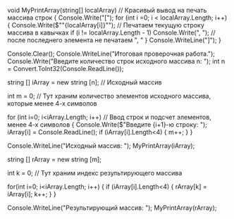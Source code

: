 void MyPrintArray(string[] localArray)  // Красивый вывод на печать массива строк
{
    Console.Write("[");
    for (int i =0; i < localArray.Length; i++)
    {
        Console.Write($"\"{localArray[i]}\""); // Печатаем текущую строку массива в кавычках
        if (i != localArray.Length - 1) Console.Write(", ");  // после последнего элемента не печатаем ", "
    }
    Console.WriteLine("]");
}

Console.Clear();
Console.WriteLine("Итоговая проверочная работа.");
Console.Write("Введите количество строк исходного массива n: ");
int n = Convert.ToInt32(Console.ReadLine());

string [] iArray = new string [n];  // Исходный массив

int m = 0;  // Тут храним количество элементов исходного массива, которые менее 4-х символов

for (int i=0; i<iArray.Length; i++)  // Ввод строк и подсчет элементов, менее 4-х символов
{
    Console.Write($"Введите {i+1}-ю строку: ");
    iArray[i] = Console.ReadLine();
    if (iArray[i].Length<4)
    {
        m++;
    }
}

Console.WriteLine("Исходный массив: ");
MyPrintArray(iArray);

string [] rArray = new string [m];

int k = 0; // Тут храним индекс результирующего массива

for(int i=0; i<iArray.Length; i++)
{
    if (iArray[i].Length<4)
    {
        rArray[k] = iArray[i];
        k++;
    }
}

Console.WriteLine("Результирующий массив: ");
MyPrintArray(rArray);